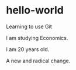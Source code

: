 # hello-world
Learning to use Git

I am studying Economics. 

I am 20 years old.

A new and radical change.
